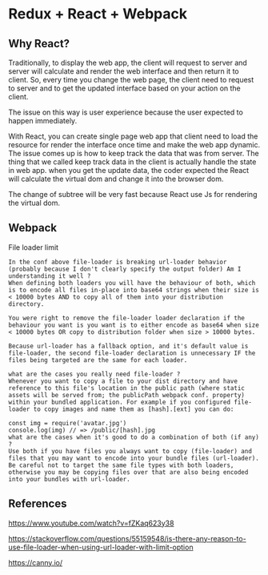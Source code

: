 # Redux + React + Webpack

## Why React?

Traditionally, to display the web app, the client will request to server and server will calculate and render the web interface and then return it to client. So, every time you change the web page, the client need to request to server and to get the updated interface based on your action on the client.

The issue on this way is user experience because the user expected to happen immediately.

With React, you can create single page web app that client need to load the resource for render the interface once time and make the web app dynamic. The issue comes up is how to keep track the data that was from server. The thing that we called keep track data in the client is actually handle the state in web app. when you get the update data, the coder expected the React will calculate the virtual dom and change it into the browser dom.


The change of subtree will be very fast because React use Js for rendering the virtual dom.

## Webpack
File loader limit

```
In the conf above file-loader is breaking url-loader behavior (probably because I don't clearly specify the output folder) Am I understanding it well ?
When defining both loaders you will have the behaviour of both, which is to encode all files in-place into base64 strings when their size is < 10000 bytes AND to copy all of them into your distribution directory.

You were right to remove the file-loader loader declaration if the behaviour you want is you want is to either encode as base64 when size < 10000 bytes OR copy to distribution folder when size > 10000 bytes.

Because url-loader has a fallback option, and it's default value is file-loader, the second file-loader declaration is unnecessary IF the files being targeted are the same for each loader.

what are the cases you really need file-loader ?
Whenever you want to copy a file to your dist directory and have reference to this file's location in the public path (where static assets will be served from; the publicPath webpack conf. property) within your bundled application. For example if you configured file-loader to copy images and name them as [hash].[ext] you can do:

const img = require('avatar.jpg')
console.log(img) // => /public/[hash].jpg
what are the cases when it's good to do a combination of both (if any) ?
Use both if you have files you always want to copy (file-loader) and files that you may want to encode into your bundle files (url-loader). Be careful not to target the same file types with both loaders, otherwise you may be copying files over that are also being encoded into your bundles with url-loader.

```

## References
https://www.youtube.com/watch?v=fZKaq623y38

https://stackoverflow.com/questions/55159548/is-there-any-reason-to-use-file-loader-when-using-url-loader-with-limit-option

https://canny.io/